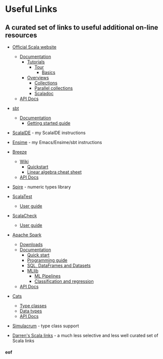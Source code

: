 # Useful Links

## A curated set of links to useful additional on-line resources

* [Official Scala website](http://www.scala-lang.org/)
  * [Documentation](http://www.scala-lang.org/documentation/)
    * [Tutorials](http://docs.scala-lang.org/tutorials/)
      * [Tour](http://docs.scala-lang.org/tutorials/tour/tour-of-scala.html)
        * [Basics](http://docs.scala-lang.org/tutorials/tour/basics.html)
    * [Overviews](http://docs.scala-lang.org/overviews/)
      * [Collections](http://docs.scala-lang.org/overviews/collections/overview.html)
      * [Parallel collections](http://docs.scala-lang.org/overviews/parallel-collections/overview)
      * [Scaladoc](http://docs.scala-lang.org/overviews/scaladoc/overview.html)
  * [API Docs](http://www.scala-lang.org/api/current/)
* [sbt](http://www.scala-sbt.org/)
  * [Documentation](http://www.scala-sbt.org/0.13/docs/index.html)
    * [Getting started guide](http://www.scala-sbt.org/0.13/docs/Getting-Started.html)
* [ScalaIDE](ScalaIDE.md) - my ScalaIDE instructions
* [Ensime](Ensime.md) - my Emacs/Ensime/sbt instructions
* [Breeze](https://github.com/scalanlp/breeze/)
  * [Wiki](https://github.com/scalanlp/breeze/wiki)
    * [Quickstart](https://github.com/scalanlp/breeze/wiki/Quickstart)
    * [Linear algebra cheat sheet](https://github.com/scalanlp/breeze/wiki/Linear-Algebra-Cheat-Sheet)
  * [API Docs](http://www.scalanlp.org/api/breeze/)
* [Spire](https://github.com/non/spire/blob/master/README.md) - numeric types library
* [ScalaTest](http://www.scalatest.org/)
  * [User guide](http://www.scalatest.org/user_guide)
* [ScalaCheck](https://www.scalacheck.org/)
  * [User guide](https://github.com/rickynils/scalacheck/blob/master/doc/UserGuide.md)
* [Apache Spark](http://spark.apache.org/)
  * [Downloads](http://spark.apache.org/downloads.html)
  * [Documentation](http://spark.apache.org/docs/latest/)
    * [Quick start](http://spark.apache.org/docs/latest/quick-start.html)
    * [Programming guide](http://spark.apache.org/docs/latest/programming-guide.html)
    * [SQL, DataFrames and Datasets](http://spark.apache.org/docs/latest/sql-programming-guide.html)
    * [MLlib](http://spark.apache.org/docs/latest/ml-guide.html)
      * [ML Pipelines](http://spark.apache.org/docs/latest/ml-pipeline.html)
      * [Classification and regression](http://spark.apache.org/docs/latest/ml-classification-regression.html)
  * [API Docs](http://spark.apache.org/docs/latest/api/scala/)
* [Cats](http://typelevel.org/cats/)
  * [Type classes](http://typelevel.org/cats/typeclasses.html)
  * [Data types](http://typelevel.org/cats/datatypes.html)
  * [API Docs](http://typelevel.org/cats/api/cats/)
* [Simulacrum](https://github.com/mpilquist/simulacrum/blob/master/README.md) - type class support

* [Darren's Scala links](https://github.com/darrenjw/djwhacks/blob/master/scala/ScalaLinks.md) - a much less selective and less well curated set of Scala links

#### eof


